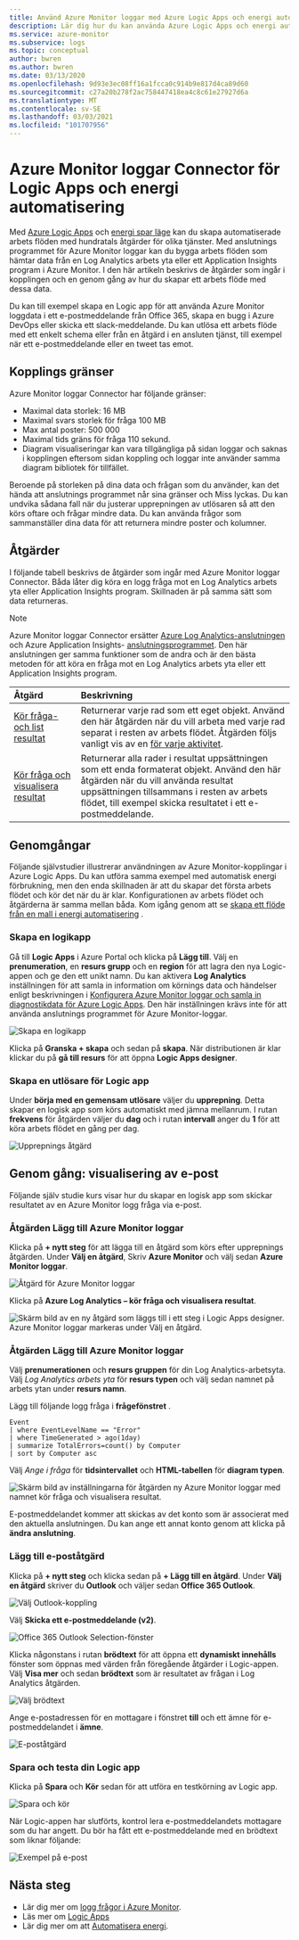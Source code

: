 ```yaml
---
title: Använd Azure Monitor loggar med Azure Logic Apps och energi automatisering
description: Lär dig hur du kan använda Azure Logic Apps och energi automatisering för att snabbt automatisera upprepade processer med hjälp av Azure Monitor-anslutningen.
ms.service: azure-monitor
ms.subservice: logs
ms.topic: conceptual
author: bwren
ms.author: bwren
ms.date: 03/13/2020
ms.openlocfilehash: 9d93e3ec08ff16a1fcca0c914b9e817d4ca89d60
ms.sourcegitcommit: c27a20b278f2ac758447418ea4c8c61e27927d6a
ms.translationtype: MT
ms.contentlocale: sv-SE
ms.lasthandoff: 03/03/2021
ms.locfileid: "101707956"
---
```

# <a name="azure-monitor-logs-connector-for-logic-apps-and-power-automate"></a>Azure Monitor loggar Connector för Logic Apps och energi automatisering
Med [Azure Logic Apps](../../logic-apps/index.yml) och [energi spar läge](https://flow.microsoft.com) kan du skapa automatiserade arbets flöden med hundratals åtgärder för olika tjänster. Med anslutnings programmet för Azure Monitor loggar kan du bygga arbets flöden som hämtar data från en Log Analytics arbets yta eller ett Application Insights program i Azure Monitor. I den här artikeln beskrivs de åtgärder som ingår i kopplingen och en genom gång av hur du skapar ett arbets flöde med dessa data.

Du kan till exempel skapa en Logic app för att använda Azure Monitor loggdata i ett e-postmeddelande från Office 365, skapa en bugg i Azure DevOps eller skicka ett slack-meddelande.  Du kan utlösa ett arbets flöde med ett enkelt schema eller från en åtgärd i en ansluten tjänst, till exempel när ett e-postmeddelande eller en tweet tas emot. 

## <a name="connector-limits"></a>Kopplings gränser
Azure Monitor loggar Connector har följande gränser:
* Maximal data storlek: 16 MB
* Maximal svars storlek för fråga 100 MB
* Max antal poster: 500 000
* Maximal tids gräns för fråga 110 sekund.
* Diagram visualiseringar kan vara tillgängliga på sidan loggar och saknas i kopplingen eftersom sidan koppling och loggar inte använder samma diagram bibliotek för tillfället.

Beroende på storleken på dina data och frågan som du använder, kan det hända att anslutnings programmet når sina gränser och Miss lyckas. Du kan undvika sådana fall när du justerar upprepningen av utlösaren så att den körs oftare och frågar mindre data. Du kan använda frågor som sammanställer dina data för att returnera mindre poster och kolumner.

## <a name="actions"></a>Åtgärder
I följande tabell beskrivs de åtgärder som ingår med Azure Monitor loggar Connector. Båda låter dig köra en logg fråga mot en Log Analytics arbets yta eller Application Insights program. Skillnaden är på samma sätt som data returneras.

> [!NOTE]
> Azure Monitor loggar Connector ersätter [Azure Log Analytics-anslutningen](/connectors/azureloganalytics/) och Azure Application Insights- [anslutningsprogrammet](/connectors/applicationinsights/). Den här anslutningen ger samma funktioner som de andra och är den bästa metoden för att köra en fråga mot en Log Analytics arbets yta eller ett Application Insights program.


| Åtgärd | Beskrivning |
|:---|:---|
| [Kör fråga-och list resultat](/connectors/azuremonitorlogs/#run-query-and-list-results) | Returnerar varje rad som ett eget objekt. Använd den här åtgärden när du vill arbeta med varje rad separat i resten av arbets flödet. Åtgärden följs vanligt vis av en [för varje aktivitet](../../logic-apps/logic-apps-control-flow-loops.md#foreach-loop). |
| [Kör fråga och visualisera resultat](/connectors/azuremonitorlogs/#run-query-and-visualize-results) | Returnerar alla rader i resultat uppsättningen som ett enda formaterat objekt. Använd den här åtgärden när du vill använda resultat uppsättningen tillsammans i resten av arbets flödet, till exempel skicka resultatet i ett e-postmeddelande.  |

## <a name="walkthroughs"></a>Genomgångar
Följande självstudier illustrerar användningen av Azure Monitor-kopplingar i Azure Logic Apps. Du kan utföra samma exempel med automatisk energi förbrukning, men den enda skillnaden är att du skapar det första arbets flödet och kör det när du är klar. Konfigurationen av arbets flödet och åtgärderna är samma mellan båda. Kom igång genom att se [skapa ett flöde från en mall i energi automatisering](/power-automate/get-started-logic-template) .


### <a name="create-a-logic-app"></a>Skapa en logikapp

Gå till **Logic Apps** i Azure Portal och klicka på **Lägg till**. Välj en **prenumeration**, en **resurs grupp** och en **region** för att lagra den nya Logic-appen och ge den ett unikt namn. Du kan aktivera **Log Analytics** inställningen för att samla in information om körnings data och händelser enligt beskrivningen i [Konfigurera Azure Monitor loggar och samla in diagnostikdata för Azure Logic Apps](../../logic-apps/monitor-logic-apps-log-analytics.md). Den här inställningen krävs inte för att använda anslutnings programmet för Azure Monitor-loggar.

![Skapa en logikapp](media/logicapp-flow-connector/create-logic-app.png)


Klicka på **Granska + skapa** och sedan på **skapa**. När distributionen är klar klickar du på **gå till resurs** för att öppna **Logic Apps designer**.

### <a name="create-a-trigger-for-the-logic-app"></a>Skapa en utlösare för Logic app
Under **börja med en gemensam utlösare** väljer du **upprepning**. Detta skapar en logisk app som körs automatiskt med jämna mellanrum. I rutan **frekvens** för åtgärden väljer du **dag** och i rutan **intervall** anger du **1** för att köra arbets flödet en gång per dag.

![Upprepnings åtgärd](media/logicapp-flow-connector/recurrence-action.png)

## <a name="walkthrough-mail-visualized-results"></a>Genom gång: visualisering av e-post
Följande själv studie kurs visar hur du skapar en logisk app som skickar resultatet av en Azure Monitor logg fråga via e-post. 

### <a name="add-azure-monitor-logs-action"></a>Åtgärden Lägg till Azure Monitor loggar
Klicka på **+ nytt steg** för att lägga till en åtgärd som körs efter upprepnings åtgärden. Under **Välj en åtgärd**, Skriv **Azure Monitor** och välj sedan **Azure Monitor loggar**.

![Åtgärd för Azure Monitor loggar](media/logicapp-flow-connector/select-azure-monitor-connector.png)

Klicka på **Azure Log Analytics – kör fråga och visualisera resultat**.

![Skärm bild av en ny åtgärd som läggs till i ett steg i Logic Apps designer. Azure Monitor loggar markeras under Välj en åtgärd.](media/logicapp-flow-connector/select-query-action-visualize.png)


### <a name="add-azure-monitor-logs-action"></a>Åtgärden Lägg till Azure Monitor loggar

Välj **prenumerationen** och **resurs gruppen** för din Log Analytics-arbetsyta. Välj *Log Analytics arbets yta* för **resurs typen** och välj sedan namnet på arbets ytan under **resurs namn**.

Lägg till följande logg fråga i **frågefönstret** .  

```Kusto
Event
| where EventLevelName == "Error" 
| where TimeGenerated > ago(1day)
| summarize TotalErrors=count() by Computer
| sort by Computer asc   
```

Välj *Ange i fråga* för **tidsintervallet** och **HTML-tabellen** för **diagram typen**.
   
![Skärm bild av inställningarna för åtgärden ny Azure Monitor loggar med namnet kör fråga och visualisera resultat.](media/logicapp-flow-connector/run-query-visualize-action.png)

E-postmeddelandet kommer att skickas av det konto som är associerat med den aktuella anslutningen. Du kan ange ett annat konto genom att klicka på **ändra anslutning**.

### <a name="add-email-action"></a>Lägg till e-poståtgärd

Klicka på **+ nytt steg** och klicka sedan på **+ Lägg till en åtgärd**. Under **Välj en åtgärd** skriver du **Outlook** och väljer sedan **Office 365 Outlook**.

![Välj Outlook-koppling](media/logicapp-flow-connector/select-outlook-connector.png)

Välj **Skicka ett e-postmeddelande (v2)**.

![Office 365 Outlook Selection-fönster](media/logicapp-flow-connector/select-mail-action.png)

Klicka någonstans i rutan **brödtext** för att öppna ett **dynamiskt innehålls** fönster som öppnas med värden från föregående åtgärder i Logic-appen. Välj **Visa mer** och sedan **brödtext** som är resultatet av frågan i Log Analytics åtgärden.

![Välj brödtext](media/logicapp-flow-connector/select-body.png)

Ange e-postadressen för en mottagare i fönstret **till** och ett ämne för e-postmeddelandet i **ämne**. 

![E-poståtgärd](media/logicapp-flow-connector/mail-action.png)


### <a name="save-and-test-your-logic-app"></a>Spara och testa din Logic app
Klicka på **Spara** och **Kör** sedan för att utföra en testkörning av Logic app.

![Spara och kör](media/logicapp-flow-connector/save-run.png)


När Logic-appen har slutförts, kontrol lera e-postmeddelandets mottagare som du har angett.  Du bör ha fått ett e-postmeddelande med en brödtext som liknar följande:

![Exempel på e-post](media/logicapp-flow-connector/sample-mail.png)



## <a name="next-steps"></a>Nästa steg

- Lär dig mer om [logg frågor i Azure Monitor](./log-query-overview.md).
- Läs mer om [Logic Apps](../../logic-apps/index.yml)
- Lär dig mer om att [Automatisera energi](https://flow.microsoft.com).